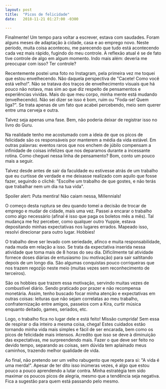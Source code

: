 ```yaml
---
layout: post
title:  "Picos de felicidade"
date:   2018-11-21 01:27:00 -0300

---
```

Finalmente! Um tempo para voltar a escrever, estava com saudades. Foram alguns meses de adaptação à cidade, casa e ao emprego novo. Neste período, muita coisa aconteceu, me parecendo que tudo está acontecendo cada vez mais rápido, fugindo do meu controle. A reflexão atual é se de fato tive controle de algo em algum momento. Indo mais além: deveria me preocupar com isso? Ter controle?

Recentemente postei uma foto no Instagram, pela primeira vez me toquei que estou envelhecendo. Não daquela perspectiva de "Cacete! Como você está velho!". Não se tratava dos traços de envelhecimento visuais que há pouco não notava, mas sim ao que diz respeito de pensamentos e experiências vividas. Mais do que meu corpo, minha mente está mudando (envelhecendo). Não sei dizer se isso é bom, ruim ou "Foda-se! Quem liga?". Se trata apenas de um fato que acabei percebendo, meio sem querer entre uma cerveja e outra.

Talvez seja apenas uma fase. Bem, não poderia deixar de registrar isso no livro do Guru.

Na realidade tenho me acostumado com a ideia de que os picos de felicidade são os responsáveis por manterem a média da vida estável. Em outras palavras: eventos raros que nos enchem de júbilo compensam a infinidade de coisas infelizes que nos deparamos durante a incessante rotina. Como cheguei nessa linha de pensamento? Bom, conto um pouco mais a seguir.

Talvez desde antes de sair da faculdade eu estivesse atrás de um trabalho que eu curtisse de verdade e me deixasse realizado com aquilo que fosse fazer, seguindo o clichê: "Escolhe um trabalho de que gostes, e não terás que trabalhar nem um dia na tua vida".

Spoiler alert: Puta mentira! Não caiam nessa, Millennials!

O começo desta ruptura se deu quando tomei a decisão de trocar de emprego e mudar de cidade, mais uma vez. Passei a encarar o trabalho como algo necessário (afinal é isso que paga os boletos mês a mês). Tal mudança me fez perceber, como qualquer outro Yuppie, estava depositando minhas expectativas nos lugares errados. Mapeado isso, resolvi direcionar para outro lugar. Hobbies!

O trabalho deve ser levado com seriedade, afinco e muita responsabilidade, nada muda em relação a isso. Se trata da expectativa inserida nessa atividade que toma mais de 8 horas do seu dia. Dificilmente tal atividade fornece doses diárias de entusiasmo (ou motivação) para sair saltitando depois de um longo dia. São algumas conquistas pouco corriqueiras que nos trazem regozijo neste meio (muitas vezes sem reconhecimento de terceiros).

São os hobbies que trazem essa motivação, servindo muitas vezes de combustível diário. Sendo praticado por prazer e não recompensa monetária. Assim, tenho buscado focar minha atenção e expectativas em outras coisas: leituras que não sejam correlatas ao meu trabalho, confraternização entre amigos, passeios com a Kira, curtir música enquanto deitado, games, seriados, etc.

Logo, o trabalho fica no lugar dele e está feito! Missão cumprida! Sem essa de respirar o dia inteiro a mesma coisa, chega! Estes cuidados estão tornando minha vida mais simples e fácil de ser encarada, bem como os picos de felicidade mais intensos. Acredito que isso se deve à diminuição das expectativas, me surpreendendo mais. Fazer o que deve ser feito no devido tempo, separando as coisas, sem dúvida tem aplainado meus caminhos, trazendo melhor qualidade de vida.

Ao final, não pretendo ser um velho rabugento que repete para si: "A vida é uma merda!". Apesar de ter dito isso inúmeras vezes, é algo que estou pouco a pouco aprendendo a lutar contra. Minha estratégia tem sido maximar os poucos picos de alegria, mesmo que a tendência seja negativa. Fica a sugestão para quem está passando pelo mesmo.